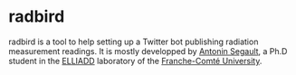 # radbird

radbird is a tool to help setting up a Twitter bot publishing radiation measurement readings. It is mostly developped by [Antonin Segault](http://retrodev.net), a Ph.D student in the [ELLIADD](http://elliadd.univ-fcomte.fr) laboratory of the [Franche-Comté University](http://univ-fcomte.fr).


